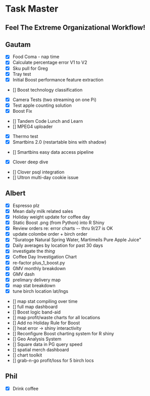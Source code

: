 
# Task Master
## Feel The Extreme Organizational Workflow!

## Gautam
- [x] Food Coma - nap time
- [x] Calculate percentage error V1 to V2
- [x] Sku pull for Greg
- [x] Tray test
- [x] Initial Boost performance feature extraction
- [] Boost technology classification
- [x] Camera Tests (two streaming on one Pi)
- [x] Test apple counting solution
- [x] Boost Fix
- [] Tandem Code Lunch and Learn
- [] MPEG4 uploader
- [x] Thermo test
- [x] Smartbins 2.0 (restartable bins with shadow)
- [] Smartbins easy data access pipeline
- [x] Clover deep dive
- [] Clover psql integration
- [] Ultron multi-day cookie issue

## Albert
- [x] Espresso plz
- [x] Mean daily milk related sales
- [x] Holiday weight update for coffee day
- [x] Static Boost .png (from Python) into R Shiny
- [x] Review orders re: error charts -- thru 9/27 is OK
- [x] update colombe order + birch order
- [x] "Suratoge Natural Spring Water, Martimeils Pure Apple Juice"
- [x] Daily averages by location for past 30 days
- [x] investigate the *thing*
- [x] Coffee Day Investigation Chart
- [x] re-factor plus_1_boost.py
- [x] GMV monthly breakdown
- [x] GMV dash
- [x] prelimary delivery map
- [x] map stat breakdown
- [x] tune birch location lat/lngs
- [] map stat compiling over time
- [] full map dashboard
- [] Boost logic band-aid
- [] map profit/waste charts for all locations
- [] Add no Holiday Rule for Boost
- [] heat error -> shiny interactivity
- [] Reconfigure Boost charting system for R shiny
- [] Geo Analysis System
- [] Square data in PG query speed
- [] spatial merch dashboard
- [] chart toolkit
- [] grab-n-go profit/loss for 5 birch locs

## Phil
- [x] Drink coffee

